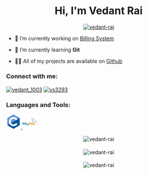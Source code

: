 <h1 align="center">Hi, I'm Vedant Rai</h1>

<p align="center"> <a href="https://github.com/ryo-ma/github-profile-trophy"><img src="https://github-profile-trophy.vercel.app/?username=vedant-rai&theme=algolia" alt="vedant-rai" /></a> </p>

- 🔭 I’m currently working on [Billing System](https://github.com/Vedant-rai/Billing-System)

- 🌱 I’m currently learning **Git**

- 👨‍💻 All of my projects are available on [Github](https://github.com/Vedant-rai?tab=repositories)

<h3 align="left">Connect with me:</h3>
<p align="left">
<a href="https://instagram.com/vedant_1003" target="blank"><img align="center" src="https://raw.githubusercontent.com/rahuldkjain/github-profile-readme-generator/master/src/images/icons/Social/instagram.svg" alt="vedant_1003" height="30" width="40" /></a>
<a href="https://www.hackerrank.com/vs3293" target="blank"><img align="center" src="https://raw.githubusercontent.com/rahuldkjain/github-profile-readme-generator/master/src/images/icons/Social/hackerrank.svg" alt="vs3293" height="30" width="40" /></a>
</p>

<h3 align="left">Languages and Tools:</h3>
<p align="left"> <a href="https://www.cprogramming.com/" target="_blank" rel="noreferrer"> <img src="https://raw.githubusercontent.com/devicons/devicon/master/icons/c/c-original.svg" alt="c" width="40" height="40"/> </a> <a href="https://www.mysql.com/" target="_blank" rel="noreferrer"> <img src="https://raw.githubusercontent.com/devicons/devicon/master/icons/mysql/mysql-original-wordmark.svg" alt="mysql" width="40" height="40"/> </a> </p>

<p align="center"><img align="center" src="https://github-readme-stats.vercel.app/api/top-langs?username=vedant-rai&show_icons=true&theme=dark&locale=en&layout=compact" alt="vedant-rai" />
</br>
</br>
<img align="center" src="https://github-readme-stats.vercel.app/api?username=vedant-rai&show_icons=true&theme=dark&locale=en" alt="vedant-rai" />
</br>
</br>
<img align="center" src="https://github-readme-streak-stats.herokuapp.com/?user=vedant-rai&theme=dark" alt="vedant-rai" />
</p>
